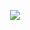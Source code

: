 <!-- ### Hi there 👋 -->

<!--
**kaze-k/kaze-k** is a ✨ _special_ ✨ repository because its `README.md` (this file) appears on your GitHub profile.

Here are some ideas to get you started:

- 🔭 I’m currently working on ...
- 🌱 I’m currently learning ...
- 👯 I’m looking to collaborate on ...
- 🤔 I’m looking for help with ...
- 💬 Ask me about ...
- 📫 How to reach me: ...
- 😄 Pronouns: ...
- ⚡ Fun fact: ...
-->
<!-- ![Anurag's GitHub stats](https://github-readme-stats.vercel.app/api?username=kaze-k&show_icons=true&theme=aura) -->

<p align="center">
  <img align="center" src="https://github-readme-stats.vercel.app/api?username=kaze-k&show_icons=true&theme=vue&include_all_commits=true&count_private=true" />
</p>
